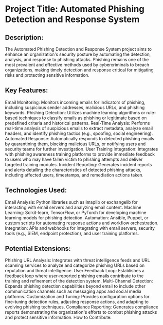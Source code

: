 # Project Title: Automated Phishing Detection and Response System

## Description:

The Automated Phishing Detection and Response System project aims to enhance an organization's security posture by automating the detection, analysis, and response to phishing attacks. Phishing remains one of the most prevalent and effective methods used by cybercriminals to breach organizations, making timely detection and response critical for mitigating risks and protecting sensitive information.

## Key Features:

Email Monitoring: Monitors incoming emails for indicators of phishing, including suspicious sender addresses, malicious URLs, and phishing keywords.
Phishing Detection: Utilizes machine learning algorithms or rule-based techniques to classify emails as phishing or legitimate based on predefined criteria and historical patterns.
Real-Time Analysis: Performs real-time analysis of suspicious emails to extract metadata, analyze email headers, and identify phishing tactics (e.g., spoofing, social engineering).
Automated Response: Automatically responds to detected phishing emails by quarantining them, blocking malicious URLs, or notifying users and security teams for further investigation.
User Training Integration: Integrates with phishing awareness training platforms to provide immediate feedback to users who may have fallen victim to phishing attempts and deliver targeted training modules.
Incident Reporting: Generates incident reports and alerts detailing the characteristics of detected phishing attacks, including affected users, timestamps, and remediation actions taken.

## Technologies Used:

Email Analysis: Python libraries such as imaplib or exchangelib for interacting with email servers and analyzing email content.
Machine Learning: Scikit-learn, TensorFlow, or PyTorch for developing machine learning models for phishing detection.
Automation: Ansible, Puppet, or custom scripts for automating response actions and workflow orchestration.
Integration: APIs and webhooks for integrating with email servers, security tools (e.g., SIEM, endpoint protection), and user training platforms.

## Potential Extensions:

Phishing URL Analysis: Integrates with threat intelligence feeds and URL scanning services to analyze and categorize phishing URLs based on reputation and threat intelligence.
User Feedback Loop: Establishes a feedback loop where user-reported phishing emails contribute to the training and refinement of the detection system.
Multi-Channel Detection: Expands phishing detection capabilities beyond email to include other communication channels such as messaging apps and social media platforms.
Customization and Tuning: Provides configuration options for fine-tuning detection rules, adjusting response actions, and adapting to evolving phishing techniques.
Compliance Reporting: Generates compliance reports demonstrating the organization's efforts to combat phishing attacks and protect sensitive information.
How to Contribute:

